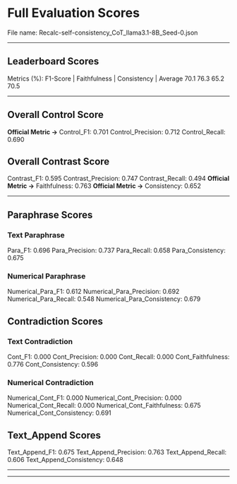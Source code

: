 # Full Evaluation Scores

File name: Recalc-self-consistency_CoT_llama3.1-8B_Seed-0.json


---

## Leaderboard Scores

Metrics (%): F1-Score | Faithfulness | Consistency | Average
                70.1        76.3          65.2        70.5

---

## Overall Control Score

**Official Metric ->** Control_F1: 0.701
Control_Precision: 0.712
Control_Recall: 0.690

## Overall Contrast Score

Contrast_F1: 0.595
Contrast_Precision: 0.747
Contrast_Recall: 0.494
**Official Metric ->** Faithfulness: 0.763
**Official Metric ->** Consistency: 0.652

---


## Paraphrase Scores


### Text Paraphrase

Para_F1: 0.696
Para_Precision: 0.737
Para_Recall: 0.658
Para_Consistency: 0.675


### Numerical Paraphrase

Numerical_Para_F1: 0.612
Numerical_Para_Precision: 0.692
Numerical_Para_Recall: 0.548
Numerical_Para_Consistency: 0.679


## Contradiction Scores


### Text Contradiction

Cont_F1: 0.000
Cont_Precision: 0.000
Cont_Recall: 0.000
Cont_Faithfulness: 0.776
Cont_Consistency: 0.596


### Numerical Contradiction

Numerical_Cont_F1: 0.000
Numerical_Cont_Precision: 0.000
Numerical_Cont_Recall: 0.000
Numerical_Cont_Faithfulness: 0.675
Numerical_Cont_Consistency: 0.691


## Text_Append Scores

Text_Append_F1: 0.675
Text_Append_Precision: 0.763
Text_Append_Recall: 0.606
Text_Append_Consistency: 0.648

---


---

